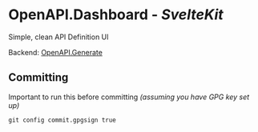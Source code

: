 # OpenAPI.Dashboard - _SvelteKit_

Simple, clean API Definition UI

Backend: [OpenAPI.Generate](https://github.com/MathiasFrost/OpenAPI.Generate)

## Committing

Important to run this before committing _(assuming you have GPG key set up)_

```shell
git config commit.gpgsign true
```
